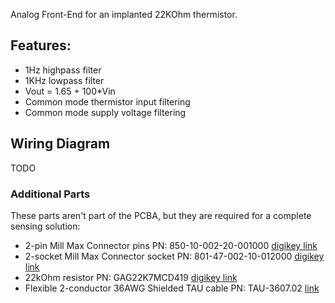 Analog Front-End for an implanted 22KOhm thermistor.


## Features:
* 1Hz highpass filter
* 1KHz lowpass filter
* Vout = 1.65 + 100\*Vin
* Common mode thermistor input filtering
* Common mode supply voltage filtering

## Wiring Diagram
TODO

### Additional Parts
These parts aren't part of the PCBA, but they are required for a complete sensing solution:
* 2-pin Mill Max Connector pins PN: 850-10-002-20-001000 [digikey link](https://www.digikey.com/en/products/detail/mill-max-manufacturing-corp/800-10-002-20-001000/7762570)
* 2-socket Mill Max Connector socket PN: 801-47-002-10-012000 [digikey link](https://www.digikey.com/en/products/detail/mill-max-manufacturing-corp/801-47-002-10-012000/7364072)
* 22kOhm resistor PN: GAG22K7MCD419 [digikey link](https://www.digikey.com/en/products/detail/te-connectivity-measurement-specialties/GAG22K7MCD419/5277253)
* Flexible 2-conductor 36AWG Shielded TAU cable PN: TAU-3607.02 [link](https://www.micronmeters.com/product/tau-cable-36-awg)
